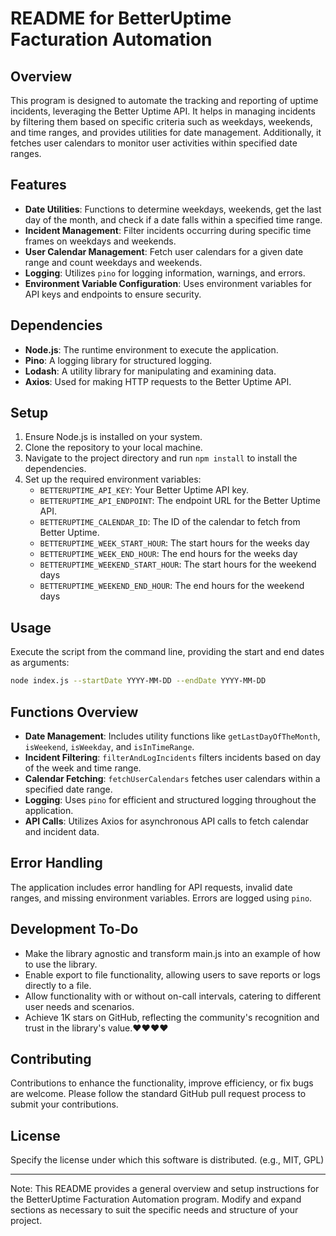 # README for BetterUptime Facturation Automation

## Overview

This program is designed to automate the tracking and reporting of uptime incidents, leveraging the Better Uptime API. It helps in managing incidents by filtering them based on specific criteria such as weekdays, weekends, and time ranges, and provides utilities for date management. Additionally, it fetches user calendars to monitor user activities within specified date ranges.

## Features

- **Date Utilities**: Functions to determine weekdays, weekends, get the last day of the month, and check if a date falls within a specified time range.
- **Incident Management**: Filter incidents occurring during specific time frames on weekdays and weekends.
- **User Calendar Management**: Fetch user calendars for a given date range and count weekdays and weekends.
- **Logging**: Utilizes `pino` for logging information, warnings, and errors.
- **Environment Variable Configuration**: Uses environment variables for API keys and endpoints to ensure security.

## Dependencies

- **Node.js**: The runtime environment to execute the application.
- **Pino**: A logging library for structured logging.
- **Lodash**: A utility library for manipulating and examining data.
- **Axios**: Used for making HTTP requests to the Better Uptime API.

## Setup

1. Ensure Node.js is installed on your system.
2. Clone the repository to your local machine.
3. Navigate to the project directory and run `npm install` to install the dependencies.
4. Set up the required environment variables:
    - `BETTERUPTIME_API_KEY`: Your Better Uptime API key.
    - `BETTERUPTIME_API_ENDPOINT`: The endpoint URL for the Better Uptime API.
    - `BETTERUPTIME_CALENDAR_ID`: The ID of the calendar to fetch from Better Uptime.
    - `BETTERUPTIME_WEEK_START_HOUR`: The start hours for the weeks day
    - `BETTERUPTIME_WEEK_END_HOUR`: The end hours for the weeks day
    - `BETTERUPTIME_WEEKEND_START_HOUR`: The start hours for the weekend days
    - `BETTERUPTIME_WEEKEND_END_HOUR`: The end hours for the weekend days


## Usage

Execute the script from the command line, providing the start and end dates as arguments:

```bash
node index.js --startDate YYYY-MM-DD --endDate YYYY-MM-DD
```

## Functions Overview

- **Date Management**: Includes utility functions like `getLastDayOfTheMonth`, `isWeekend`, `isWeekday`, and `isInTimeRange`.
- **Incident Filtering**: `filterAndLogIncidents` filters incidents based on day of the week and time range.
- **Calendar Fetching**: `fetchUserCalendars` fetches user calendars within a specified date range.
- **Logging**: Uses `pino` for efficient and structured logging throughout the application.
- **API Calls**: Utilizes Axios for asynchronous API calls to fetch calendar and incident data.

## Error Handling

The application includes error handling for API requests, invalid date ranges, and missing environment variables. Errors are logged using `pino`.

## Development To-Do
- Make the library agnostic and transform main.js into an example of how to use the library.
- Enable export to file functionality, allowing users to save reports or logs directly to a file.
- Allow functionality with or without on-call intervals, catering to different user needs and scenarios.
- Achieve 1K stars on GitHub, reflecting the community's recognition and trust in the library's value.❤️❤️❤️❤️

## Contributing

Contributions to enhance the functionality, improve efficiency, or fix bugs are welcome. Please follow the standard GitHub pull request process to submit your contributions.

## License

Specify the license under which this software is distributed. (e.g., MIT, GPL)

---

Note: This README provides a general overview and setup instructions for the BetterUptime Facturation Automation program. Modify and expand sections as necessary to suit the specific needs and structure of your project.